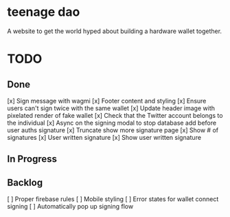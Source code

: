 # teenage dao

A website to get the world hyped about building a hardware wallet together.


# TODO
## Done
[x] Sign message with wagmi
[x] Footer content and styling
[x] Ensure users can't sign twice with the same wallet
[x] Update header image with pixelated render of fake wallet
[x] Check that the Twitter account belongs to the individual
[x] Async on the signing modal to stop database add before user auths signature
[x] Truncate show more signature page
[x] Show # of signatures
[x] User written signature
[x] Show user written signature


## In Progress


## Backlog
[ ] Proper firebase rules
[ ] Mobile styling
[ ] Error states for wallet connect signing
[ ] Automatically pop up signing flow

 
